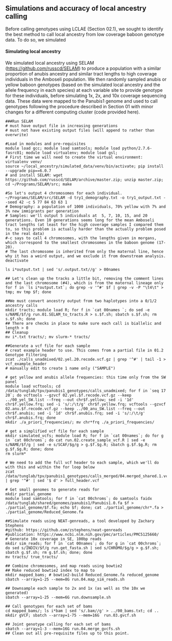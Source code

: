 ## Simulations and accuracy of local ancestry calling

Before calling genotypes using LCLAE (Section 02.1), we sought to identify the best method to call local ancestry from low coverage baboon genotype data. To do so, we simulated 


#### Simulating local ancestry

We simulated local ancestry using SELAM (https://github.com/russcd/SELAM) to produce a population with a similar proportion of anubis ancestry and similar tract lengths to high coverage individuals in the Amboseli population. We then randomly sampled anubis or yellow baboon genotypes (based on the simulated local ancestry and the allele frequency in each species) at each variable site to provide genotype for these individuals, before simulating 1x, 2x, and 10x coverage sequencing data. These data were mapped to the Panubis1 genome and used to call genotypes following the procedure described in Section 01 with minor changes for a different computing cluster (code provided here). 

```console
###Run SELAM
# must have output file in increasing generations
# must not have existing output files (will append to rather than overwrite)

#Load in modules and pre-requisites
module load gcc; module load samtools; module load python/2.7.6-fasrc01; module load virtualenv; module load gsl; 
# First time we will need to create the virtual environment: virtualenv venv/
source ~/local_ancestry/simulated_data/venv/bin/activate; pip install --upgrade pip==6.0.7
# and install SELAM: wget https://github.com/russcd/SELAM/archive/master.zip; unzip master.zip; cd ~/Programs/SELAM/src; make

#So let's output 4 chromosomes for each individual. 
~/Programs/SELAM/src/SELAM -d try1_demography.txt -o try1_output.txt --seed 42 -c 5 77 84 63 63 1
# Demography: a population of 1000 individuals, 70% yellow with 7% and 3% new immigrants per generation
# Samples: we'll output 5 individuals at  5, 7, 10, 15, and 20 generations. Even 10 generations seems long for the mean Amboseli tract lengths (at least for the high coverage samples I compared them to, so this problem is actually harder than the actually problem posed in the real data)
#-c says to call 4 chromosomes, with the lengths given in morgans, which correspond to the smallest chromosomes in the baboon genome (17-20).
# The last chromosome is inherited from only the maternal line, hence why it has a weird output, and we exclude it from downstream analysis. 
deactivate

ls i*output.txt | sed 's/.output.txt//g' > 00names 

## Let's clean up the tracks a little bit, removing the comment lines and the last chromosome (#4), which is from the maternal lineage only
for f in `ls i*output.txt`; do grep -v '^#' $f | grep -v -P "\t4\t" > tmp; mv tmp $f; done

##We must convert ancestry output from two haplotypes into a 0/1/2 ancestry calls
mkdir tracts; module load R; for f in `cat 00names `; do sed -e s/NAME/$f/g run.01.SELAM_to_tracts.R > s.$f.sh; sbatch s.$f.sh; rm s.$f.sh; done
## There are checks in place to make sure each call is biallelic and length > 0
## Cleanup
mv i*.txt tracts/; mv slurm-* tracts/

##Generate a vcf file for each sample
# creat example header to use. This comes from a partial file in 01.2 Genotype Filtering
zcat ./calls_unadmixed/02.yel.20.recode.vcf.gz | grep '^#' | tail -1 > vcf_example_header
# manually edit to create 1 name only ("SAMPLE")

# get yellow and anubis allele frequencies: this time only from the SW panel
module load vcftools; cd /data/tunglab/tpv/panubis1_genotypes/calls_unadmixed; for f in `seq 17 20`; do vcftools --gzvcf 02.yel.$f.recode.vcf.gz --keep ../00_yel_SW.list --freq --out chr$f.yellow; sed -i '1d' chr$f.yellow.frq; sed -i 's/:/\t/g' chr$f.yellow.frq; vcftools --gzvcf 02.anu.$f.recode.vcf.gz --keep ../00_anu_SW.list --freq --out chr$f.anubis; sed -i '1d' chr$f.anubis.frq; sed -i 's/:/\t/g' chr$f.anubis.frq; done
mkdir ./a_priori_frequencies/; mv chr*frq ./a_priori_frequencies/ 

# get a simplified vcf file for each sample
mkdir simulated_vcfs; module load R; for f in `cat 00names`; do for g in `cat 00chroms`; do cat run.02.create_sample_vcf.R | sed -e s/NAME/$f/g | sed -e s/SCAF/$g/g > g.$f.$g.R; sbatch g.$f.$g.R; rm g.$f.$g.R; done; done 
rm slurm*

# We need to add the full vcf header to each sample, which we'll do with this and within the for loop below 
zcat /data/tunglab/tpv/panubis1_genotypes/calls_merged/04.merged_shared.1.vcf.gz | grep '^#' | sed '$ d' > full_header.vcf

# Get small genomes to generate reads for
mkdir partial_genome
module load samtools; for f in `cat 00chroms`; do samtools faidx /data/tunglab/shared/genomes/panubis1/Panubis1.0.fa $f > ./partial_genome/$f.fa; echo $f; done; cat ./partial_genome/chr*.fa > ./partial_genome/Reduced_Genome.fa

##Simulate reads using NEAT-genreads, a tool developed by Zachary Stephens 
#github: https://github.com/zstephens/neat-genreads
#publication: https://www.ncbi.nlm.nih.gov/pmc/articles/PMC5125660/
# Generate 10x coverage in SE, 100bp reads
mkdir sim_reads; for f in `cat 00names`; do for g in `cat 00chroms`; do sed s/INDIV/$f/g run.get_fasta.sh | sed s/CHROMO/$g/g > g.$f.sh; sbatch g.$f.sh; rm g.$f.sh; done; done
mv tracts/ true_tracts/

## Combine chromosomes, and map reads using bowtie2
## Make reduced bowtie2 index to map to
mkdir mapped_bams; # bowtie2-build Reduced_Genome.fa reduced_genome
sbatch --array=1-25 --mem=8G run.04.map_sim_reads.sh

## Downsample each sample to 2x and 1x (as well as the 10x we generated)
sbatch --array=1-25 --mem=6G run.downsample.sh

## Call genotypes for each set of bams
cd mapped_bams/; ls i*bam | sed 's/.bam//g' > ../00_bams.txt; cd ..
mkdir gVCF; sbatch --array=1-75 --mem=16G  run.03.gvcf.sh

## Joint genotype calling for each set of bams 
sbatch --array=1-3 --mem=16G run.04.merge_gvcfs.sh
## Clean out all pre-requisite files up to this point. 

```
